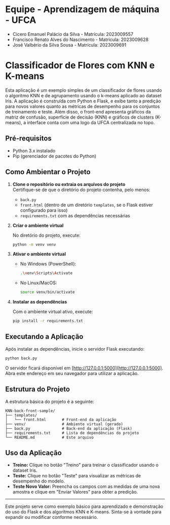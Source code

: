 # Equipe - Aprendizagem de máquina - UFCA

- Cicero Emanuel Palácio da Silva - Matrícula: 2023009557
- Francisco Renato Alves do Nascimento - Matrícula: 2023009628
- José Valbério da Silva Sousa - Matrícula: 2023009691

# Classificador de Flores com KNN e K-means

Esta aplicação é um exemplo simples de um classificador de flores usando o algoritmo KNN e de agrupamento usando o k-means aplicado ao dataset Iris. A aplicação é construída com Python e Flask, e exibe tanto a predição para novos valores quanto as métricas de desempenho para os conjuntos de treinamento e teste. Além disso, o front-end apresenta gráficos da matriz de confusão, superfície de decisão (KNN) e gráficos de clusters (K-means), a interface conta com uma logo da UFCA centralizada no topo.

## Pré-requisitos

- Python 3.x instalado
- Pip (gerenciador de pacotes do Python)

## Como Ambientar o Projeto

1. **Clone o repositório ou extraia os arquivos do projeto**  
   Certifique-se de que o diretório do projeto contenha, pelo menos:
   - `back.py`
   - `front.html` (dentro de um diretório `templates`, se o Flask estiver configurado para isso)
   - `requirements.txt` com as dependências necessárias

2. **Criar o ambiente virtual**

   No diretório do projeto, execute:
   ```bash
   python -m venv venv
   ```

3. **Ativar o ambiente virtual**

   - No Windows (PowerShell):
     ```bash
     .\venv\Scripts\Activate
     ```
   - No Linux/MacOS:
     ```bash
     source venv/bin/activate
     ```

4. **Instalar as dependências**

   Com o ambiente virtual ativo, execute:
   ```bash
   pip install -r requirements.txt
   ```

## Executando a Aplicação

Após instalar as dependências, inicie o servidor Flask executando:
```bash
python back.py
```

O servidor ficará disponível em [http://127.0.0.1:5000](http://127.0.0.1:5000). Abra este endereço em seu navegador para utilizar a aplicação.

## Estrutura do Projeto

A estrutura básica do projeto é a seguinte:

```
KNN-back-front-sample/
├── templates/
│   └── front.html       # Front-end da aplicação
├── venv/                # Ambiente virtual (gerado)
├── back.py              # Back-end da aplicação (Flask)
├── requirements.txt     # Lista de dependências do projeto
└── README.md            # Este arquivo
```

## Uso da Aplicação

- **Treino:** Clique no botão "Treino" para treinar o classificador usando o dataset Iris.
- **Teste:** Clique no botão "Teste" para visualizar as métricas de desempenho do modelo.
- **Teste Novo Valor:** Preencha os campos com as medidas de uma nova amostra e clique em "Enviar Valores" para obter a predição.

---

Este projeto serve como exemplo básico para aprendizado e demonstração do uso do Flask e dos algorítmos KNN e K-means. Sinta-se à vontade para expandir ou modificar conforme necessário.
